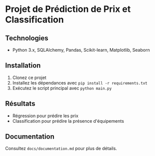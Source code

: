 # Projet de Prédiction de Prix et Classification

## Technologies
- Python 3.x, SQLAlchemy, Pandas, Scikit-learn, Matplotlib, Seaborn

## Installation
1. Clonez ce projet
2. Installez les dépendances avec `pip install -r requirements.txt`
3. Exécutez le script principal avec `python main.py`

## Résultats
- Régression pour prédire les prix
- Classification pour prédire la présence d'équipements

## Documentation
Consultez `docs/documentation.md` pour plus de détails.
